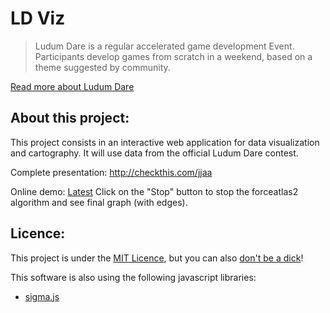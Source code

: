LD Viz
======

> Ludum Dare is a regular accelerated game development Event.  Participants develop games from scratch in a weekend, based on a theme suggested by community.

[Read more about Ludum Dare](http://www.ludumdare.com/compo/about-ludum-dare/ "More about Ludum Dare")

About this project:
-------------------
This project consists in an interactive web application for data visualization and cartography. It will use data from the official Ludum Dare contest.

Complete presentation: http://checkthis.com/jjaa

Online demo: [Latest](http://neyret.fr/~cboissie/ldviz "LD_Viz latest")
Click on the "Stop" button to stop the forceatlas2 algorithm and see final graph (with edges).

Licence:
--------
This project is under the [MIT Licence](http://www.opensource.org/licenses/MIT "Tell me more"), but you can also [don't be a dick](http://philsturgeon.co.uk/code/dbad-license)!

This software is also using the following javascript libraries:

* [sigma.js](sigmajs.org "Official website")
